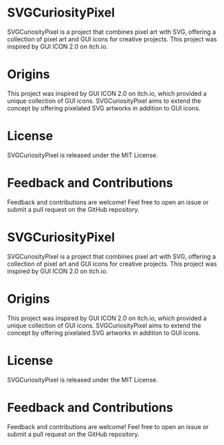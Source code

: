 # SVGCuriosityPixel

SVGCuriosityPixel is a project that combines pixel art with SVG, offering a collection of pixel art and GUI icons for creative projects. This project was inspired by GUI ICON 2.0 on itch.io.

# Origins
This project was inspired by GUI ICON 2.0 on itch.io, which provided a unique collection of GUI icons. SVGCuriosityPixel aims to extend the concept by offering pixelated SVG artworks in addition to GUI icons.

# License
SVGCuriosityPixel is released under the MIT License.

# Feedback and Contributions
Feedback and contributions are welcome! Feel free to open an issue or submit a pull request on the GitHub repository.
# SVGCuriosityPixel

SVGCuriosityPixel is a project that combines pixel art with SVG, offering a collection of pixel art and GUI icons for creative projects. This project was inspired by GUI ICON 2.0 on itch.io.

# Origins
This project was inspired by GUI ICON 2.0 on itch.io, which provided a unique collection of GUI icons. SVGCuriosityPixel aims to extend the concept by offering pixelated SVG artworks in addition to GUI icons.

# License
SVGCuriosityPixel is released under the MIT License.

# Feedback and Contributions
Feedback and contributions are welcome! Feel free to open an issue or submit a pull request on the GitHub repository.
